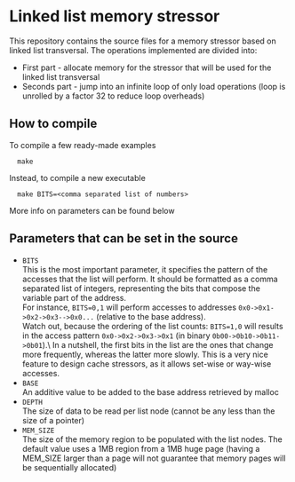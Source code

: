 # Linked list memory stressor
This repository contains the source files for a memory stressor based on linked list transversal. The operations implemented are divided into:
- First part - allocate memory for the stressor that will be used for the linked list transversal
- Seconds part - jump into an infinite loop of only load operations (loop is unrolled by a factor 32 to reduce loop overheads)

## How to compile
To compile a few ready-made examples

      make

Instead, to compile a new executable

      make BITS=<comma separated list of numbers>

More info on parameters can be found below

## Parameters that can be set in the source

- ``BITS``\
  This is the most important parameter, it specifies the pattern of the accesses that the list will perform. It should be formatted as a comma separated list of integers, representing the bits that compose the variable part of the address.\
  For instance, ``BITS=0,1`` will perform accesses to addresses ``0x0->0x1->0x2->0x3-->0x0...`` (relative to the base address).\
  Watch out, because the ordering of the list counts: ``BITS=1,0`` will results in the access pattern ``0x0->0x2->0x3->0x1`` (in binary ``0b00->0b10->0b11->0b01``).\ In a nutshell, the first bits in the list are the ones that change more frequently, whereas the latter more slowly. This is a very nice feature to design cache stressors, as it allows set-wise or way-wise accesses.
- ``BASE``\
  An additive value to be added to the base address retrieved by malloc
- ``DEPTH``\
  The size of data to be read per list node (cannot be any less than the size of a pointer)
- ``MEM_SIZE``\
  The size of the memory region to be populated with the list nodes. The default value uses a 1MB region from a 1MB huge page (having a MEM_SIZE larger than a page will not guarantee that memory pages will be sequentially allocated)
